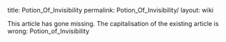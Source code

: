 title: Potion_Of_Invisibility
permalink: Potion_Of_Invisibility/
layout: wiki

This article has gone missing.
The capitalisation of the existing article is wrong: Potion_of_Invisibility
